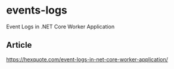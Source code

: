 # events-logs

Event Logs in .NET Core Worker Application

## Article
https://hexquote.com/event-logs-in-net-core-worker-application/



